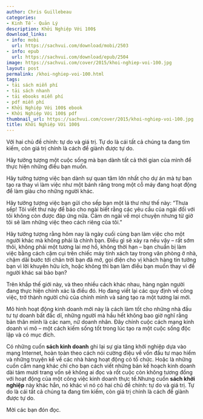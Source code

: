 ```yaml
---
author: Chris Guillebeau
categories:
- Kinh Tế - Quản Lý
description: Khởi Nghiệp Với 100$
download_links:
- info: mobi
  url: https://sachvui.com/download/mobi/2503
- info: epub
  url: https://sachvui.com/download/epub/2504
image: https://sachvui.com/cover/2015/khoi-nghiep-voi-100.jpg
layout: post
permalink: /khoi-nghiep-voi-100.html
tags:
- tải sách miễn phí
- tải sách nhanh
- tải ebooks miễn phí
- pdf miễn phí
- Khởi Nghiệp Với 100$ ebook
- Khởi Nghiệp Với 100$ pdf
thumbnail_url: https://sachvui.com/cover/2015/khoi-nghiep-voi-100.jpg
title: Khởi Nghiệp Với 100$
---
```


 <div class="item-desc text-justify"> <p>Với hai chủ đề chính: tự do và giá trị. Tự do là cái tất cả chúng ta đang tìm kiếm, còn giá trị chính là cách để giành được tự do.</p><p>Hãy tưởng tượng một cuộc sống mà bạn dành tất cả thời gian của mình để thực hiện những điều bạn muốn.</p><p>Hãy tưởng tượng việc bạn dành sự quan tâm lớn nhất cho dự án mà tự bạn tạo ra thay vì làm việc như một bánh răng trong một cỗ máy đang hoạt động để làm giàu cho những người khác.</p><p>Hãy tưởng tượng việc bạn gửi cho sếp bạn một lá thư như thế này: “Thưa sếp! Tôi viết thư này để báo cho ngài biết rằng các yêu cầu của ngài đối với tôi không còn được đáp ứng nữa. Cảm ơn ngài về mọi chuyện nhưng từ giờ tôi sẽ làm những việc theo cách riêng của tôi.”</p><p>Hãy tưởng tượng rằng hôm nay là ngày cuối cùng bạn làm việc cho một người khác mà không phải là chính bạn. Điều gì sẽ xảy ra nếu vậy – rất sớm thôi, không phải một tương lai mơ hồ, không thời hạn – bạn chuẩn bị làm việc bằng cách cặm cụi trên chiếc máy tính xách tay trong văn phòng ở nhà, chậm dãi bước tới chân trời bạn đã mở, gọi điện cho vị khách hàng tin tưởng bạn vì lời khuyên hữu ích, hoặc không thì bạn làm điều bạn muốn thay vì để người khác sai bảo bạn?</p><p>Trên khắp thế giới này, và theo nhiều cách khác nhau, hàng ngàn người đang thực hiện chính xác là điều đó. Họ đang viết lại các quy định về công việc, trở thành người chủ của chính mình và sáng tạo ra một tương lai mới.</p><p>Mô hình hoạt động kinh doanh mới này là cách làm tốt cho những nhà đầu tư tự doanh bất đắc dĩ, những người mà hầu hết không bao giờ nghĩ rằng bản thân mình là các nam, nữ doanh nhân. Đây chính cuộc cách mạng kinh doanh vi mô – một cách kiếm sống tốt trong lúc tạo ra một cuộc sống độc lập và có mục đích.</p><p>Có những cuốn <strong>sách kinh doanh</strong> ghi lại sự gia tăng khởi nghiệp dựa vào mạng Internet, hoàn toàn theo cách nói cường điệu về vốn đầu tư mạo hiểm và những truyện kể về các nhà hàng hoạt động có tổ chức. Hoặc là những cuốn cẩm nang khác chỉ cho bạn cách viết những bản kế hoạch kinh doanh dài tám mươi trang vốn sẽ không ai đọc và rốt cuộc còn không tương đồng với hoạt động của một công việc kinh doanh thực tế.Nhưng cuốn <strong>sách khởi nghiệp</strong> này khác hẳn, nó khác vì nó có hai chủ đề chính: tự do và giá trị. Tự do là cái tất cả chúng ta đang tìm kiếm, còn giá trị chính là cách để giành được tự do.</p><p>Mời các bạn đón đọc.</p> </div>